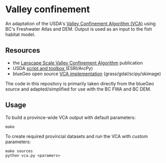# Valley confinement

An adaptation of the USDA's [Valley Confinement Algorithm (VCA)](https://www.fs.fed.us/rm/boise/AWAE/projects/valley_confinement.shtml) using BC's Freshwater Atlas and DEM. Output is used as an input to the fish habitat model.

## Resources

- the [Lanscape Scale Valley Confinement Algorithm](https://www.fs.fed.us/rm/pubs/rmrs_gtr321.pdf) publication
- USDA [script and toolbox ](https://www.fs.fed.us/rm/boise/AWAE/projects/valley_confinement/downloads/VCA_Toolbox.zip) (ESRI/ArcPy)
- blueGeo open source [VCA implementation](https://github.com/bluegeo/bluegeo) (grass/gdal/scipy/skimage)

The code in this repository is primarily taken directly from the blueGeo source and adapted/simplified for use with the BC FWA and BC DEM.

## Usage

To build a province-wide VCA output with default parameters:

    make

To create required provincial datasets and run the VCA with custom parameters:

    make sources
    python vca.py <paramers>